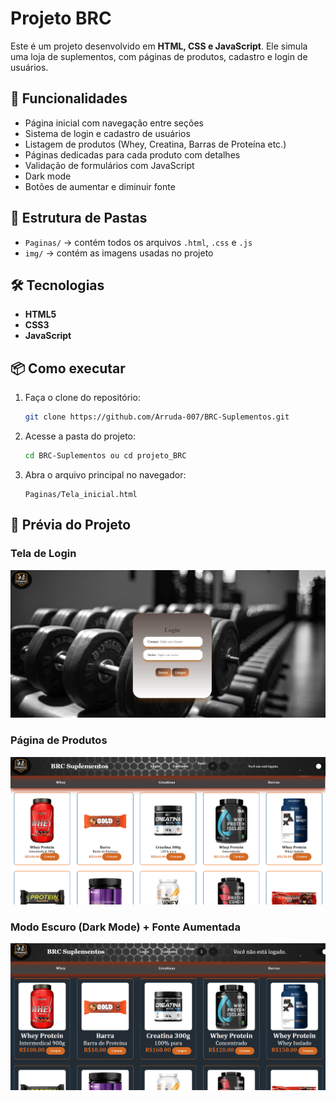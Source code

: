 # Projeto BRC

Este é um projeto desenvolvido em **HTML, CSS e JavaScript**.
Ele simula uma loja de suplementos, com páginas de produtos, cadastro e login de usuários.

## 🚀 Funcionalidades

* Página inicial com navegação entre seções
* Sistema de login e cadastro de usuários
* Listagem de produtos (Whey, Creatina, Barras de Proteína etc.)
* Páginas dedicadas para cada produto com detalhes
* Validação de formulários com JavaScript
* Dark mode
* Botões de aumentar e diminuir fonte

## 📂 Estrutura de Pastas

* `Paginas/` → contém todos os arquivos `.html`, `.css` e `.js`
* `img/` → contém as imagens usadas no projeto

## 🛠️ Tecnologias

* **HTML5**
* **CSS3**
* **JavaScript**

## 📦 Como executar

1. Faça o clone do repositório:

   ```bash
   git clone https://github.com/Arruda-007/BRC-Suplementos.git
   ```

2. Acesse a pasta do projeto:

   ```bash
   cd BRC-Suplementos ou cd projeto_BRC
   ```

3. Abra o arquivo principal no navegador:

   ```
   Paginas/Tela_inicial.html
   ```


## 📸 Prévia do Projeto

  ### Tela de Login
  ![Tela de Login](brc_fotos/login.png)

  ### Página de Produtos
  ![Página de Produtos](brc_fotos/produtos.png)

  ### Modo Escuro (Dark Mode) + Fonte Aumentada
  ![Dark Mode](brc_fotos/darkmode.png)

